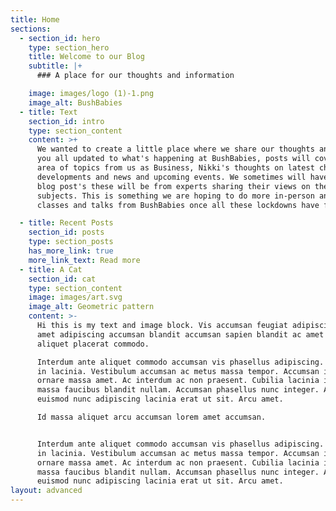 ```yaml
---
title: Home
sections:
  - section_id: hero
    type: section_hero
    title: Welcome to our Blog
    subtitle: |+
      ### A place for our thoughts and information

    image: images/logo (1)-1.png
    image_alt: BushBabies
  - title: Text
    section_id: intro
    type: section_content
    content: >+
      We wanted to create a little place where we share our thoughts and to keep
      you all updated to what's happening at BushBabies, posts will cover a wide
      area of topics from us as Business, Nikki's thoughts on latest childcare
      developments and news and upcoming events. We sometimes will have guest
      blog post's these will be from experts sharing their views on their
      subjects. This is something we are hoping to do more in-person and run
      classes and talks from BushBabies once all these lockdowns have finished. 

  - title: Recent Posts
    section_id: posts
    type: section_posts
    has_more_link: true
    more_link_text: Read more
  - title: A Cat
    section_id: cat
    type: section_content
    image: images/art.svg
    image_alt: Geometric pattern
    content: >-
      Hi this is my text and image block. Vis accumsan feugiat adipiscing nisl
      amet adipiscing accumsan blandit accumsan sapien blandit ac amet faucibus
      aliquet placerat commodo. 

      Interdum ante aliquet commodo accumsan vis phasellus adipiscing. Ornare a
      in lacinia. Vestibulum accumsan ac metus massa tempor. Accumsan in lacinia
      ornare massa amet. Ac interdum ac non praesent. Cubilia lacinia interdum
      massa faucibus blandit nullam. Accumsan phasellus nunc integer. Accumsan
      euismod nunc adipiscing lacinia erat ut sit. Arcu amet. 

      Id massa aliquet arcu accumsan lorem amet accumsan.


      Interdum ante aliquet commodo accumsan vis phasellus adipiscing. Ornare a
      in lacinia. Vestibulum accumsan ac metus massa tempor. Accumsan in lacinia
      ornare massa amet. Ac interdum ac non praesent. Cubilia lacinia interdum
      massa faucibus blandit nullam. Accumsan phasellus nunc integer. Accumsan
      euismod nunc adipiscing lacinia erat ut sit. Arcu amet.
layout: advanced
---
```

